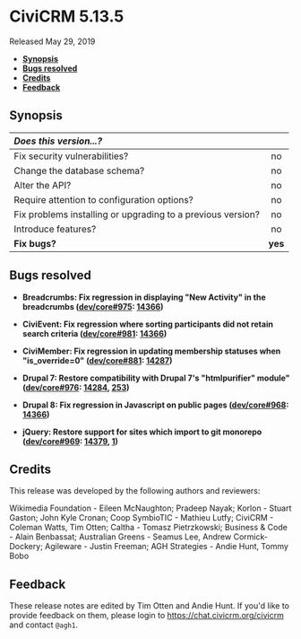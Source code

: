 # CiviCRM 5.13.5

Released May 29, 2019

- **[Synopsis](#synopsis)**
- **[Bugs resolved](#bugs)**
- **[Credits](#credits)**
- **[Feedback](#feedback)**

## <a name="synopsis"></a>Synopsis

| *Does this version...?*                                         |         |
|:--------------------------------------------------------------- |:-------:|
| Fix security vulnerabilities?                                   |   no    |
| Change the database schema?                                     |   no    |
| Alter the API?                                                  |   no    |
| Require attention to configuration options?                     |   no    |
| Fix problems installing or upgrading to a previous version?     |   no    |
| Introduce features?                                             |   no    |
| **Fix bugs?**                                                   | **yes** |

## <a name="bugs"></a>Bugs resolved

- **Breadcrumbs: Fix regression in displaying "New Activity" in the breadcrumbs ([dev/core#975](https://lab.civicrm.org/dev/core/issues/975):
  [14366](https://github.com/civicrm/civicrm-core/pull/14366))**

- **CiviEvent: Fix regression where sorting participants did not retain search criteria ([dev/core#981](https://lab.civicrm.org/dev/core/issues/981):
  [14366](https://github.com/civicrm/civicrm-core/pull/14366))**

- **CiviMember: Fix regression in updating membership statuses when "is_override=0"
  ([dev/core#881](https://lab.civicrm.org/dev/core/issues/881): [14287](https://github.com/civicrm/civicrm-core/pull/14287))**

- **Drupal 7: Restore compatibility with Drupal 7's "htmlpurifier" module" ([dev/core#976](https://lab.civicrm.org/dev/core/issues/976):
  [14284](https://github.com/civicrm/civicrm-core/pull/14284), [253](https://github.com/civicrm/civicrm-packages/pull/253/))**

- **Drupal 8: Fix regression in Javascript on public pages ([dev/core#968](https://lab.civicrm.org/dev/core/issues/968):
  [14366](https://github.com/civicrm/civicrm-core/pull/14366))**

- **jQuery: Restore support for sites which import to git monorepo
([dev/core#969](https://lab.civicrm.org/dev/core/issues/969): [14379](https://github.com/civicrm/civicrm-core/pull/14379), [1](https://github.com/civicrm/jquery/pull/1))**

## <a name="credits"></a>Credits

This release was developed by the following authors and reviewers:

Wikimedia Foundation - Eileen McNaughton; Pradeep Nayak; Korlon - Stuart Gaston;
John Kyle Cronan; Coop SymbioTIC - Mathieu Lutfy; CiviCRM - Coleman Watts, Tim Otten;
Caltha - Tomasz Pietrzkowski; Business & Code - Alain Benbassat; Australian Greens - Seamus Lee,
Andrew Cormick-Dockery; Agileware - Justin Freeman; AGH Strategies - Andie Hunt, Tommy Bobo

## <a name="feedback"></a>Feedback

These release notes are edited by Tim Otten and Andie Hunt.  If you'd like to
provide feedback on them, please login to https://chat.civicrm.org/civicrm and
contact `@agh1`.
